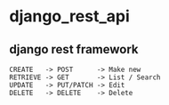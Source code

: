 # django_rest_api
## django rest framework

```
CREATE   -> POST      -> Make new
RETRIEVE -> GET       -> List / Search
UPDATE   -> PUT/PATCH -> Edit
DELETE   -> DELETE    -> Delete
```